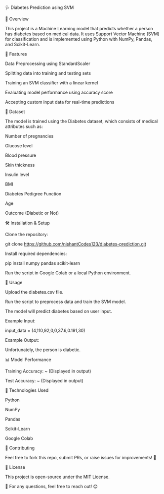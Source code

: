 🩺 Diabetes Prediction using SVM

📌 Overview

This project is a Machine Learning model that predicts whether a person has diabetes based on medical data. It uses Support Vector Machine (SVM) for classification and is implemented using Python with NumPy, Pandas, and Scikit-Learn.

🚀 Features

Data Preprocessing using StandardScaler

Splitting data into training and testing sets

Training an SVM classifier with a linear kernel

Evaluating model performance using accuracy score

Accepting custom input data for real-time predictions

📂 Dataset

The model is trained using the Diabetes dataset, which consists of medical attributes such as:

Number of pregnancies

Glucose level

Blood pressure

Skin thickness

Insulin level

BMI

Diabetes Pedigree Function

Age

Outcome (Diabetic or Not)

🛠 Installation & Setup

Clone the repository:

git clone https://github.com/nishantCodes123/diabetes-prediction.git

Install required dependencies:

pip install numpy pandas scikit-learn

Run the script in Google Colab or a local Python environment.

📜 Usage

Upload the diabetes.csv file.

Run the script to preprocess data and train the SVM model.

The model will predict diabetes based on user input.

Example Input:

input_data = (4,110,92,0,0,37.6,0.191,30)

Example Output:

Unfortunately, the person is diabetic.

📊 Model Performance

Training Accuracy: ~ (Displayed in output)

Test Accuracy: ~ (Displayed in output)

🤖 Technologies Used

Python

NumPy

Pandas

Scikit-Learn

Google Colab

🤝 Contributing

Feel free to fork this repo, submit PRs, or raise issues for improvements! 🚀

📜 License

This project is open-source under the MIT License.

📩 For any questions, feel free to reach out! 😊
